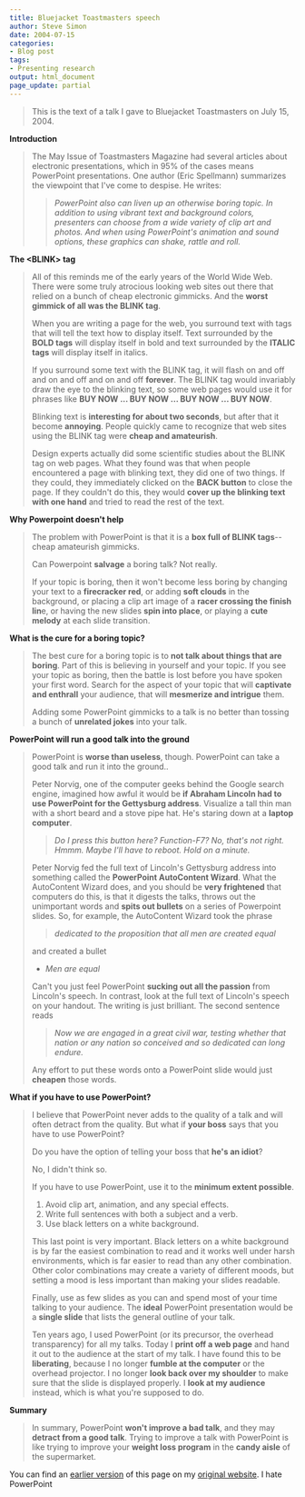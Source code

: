```yaml
---
title: Bluejacket Toastmasters speech
author: Steve Simon
date: 2004-07-15
categories:
- Blog post
tags:
- Presenting research
output: html_document
page_update: partial
---
```

> This is the text of a talk I gave to Bluejacket Toastmasters on July
> 15, 2004.

**Introduction**

> The May Issue of Toastmasters Magazine had several articles about
> electronic presentations, which in 95% of the cases means PowerPoint
> presentations. One author (Eric Spellmann) summarizes the viewpoint
> that I've come to despise. He writes:
>
> > *PowerPoint also can liven up an otherwise boring topic. In addition
> > to using vibrant text and background colors, presenters can choose
> > from a wide variety of clip art and photos. And when using
> > PowerPoint's animation and sound options, these graphics can shake,
> > rattle and roll.*

**The \<BLINK\> tag**

> All of this reminds me of the early years of the World Wide Web. There
> were some truly atrocious looking web sites out there that relied on a
> bunch of cheap electronic gimmicks. And the **worst gimmick of all was
> the BLINK tag**.
>
> When you are writing a page for the web, you surround text with tags
> that will tell the text how to display itself. Text surrounded by the
> **BOLD tags** will display itself in bold and text surrounded by the
> **ITALIC tags** will display itself in italics.
>
> If you surround some text with the BLINK tag, it will flash on and off
> and on and off and on and off **forever**. The BLINK tag would
> invariably draw the eye to the blinking text, so some web pages would
> use it for phrases like **BUY NOW \... BUY NOW \... BUY NOW \... BUY
> NOW**.
>
> Blinking text is **interesting for about two seconds**, but after that
> it become **annoying**. People quickly came to recognize that web
> sites using the BLINK tag were **cheap and amateurish**.
>
> Design experts actually did some scientific studies about the BLINK
> tag on web pages. What they found was that when people encountered a
> page with blinking text, they did one of two things. If they could,
> they immediately clicked on the **BACK button** to close the page. If
> they couldn't do this, they would **cover up the blinking text with
> one hand** and tried to read the rest of the text.

**Why Powerpoint doesn't help**

> The problem with PowerPoint is that it is a **box full of BLINK
> tags**\--cheap amateurish gimmicks.
>
> Can Powerpoint **salvage** a boring talk? Not really.
>
> If your topic is boring, then it won't become less boring by changing
> your text to a **firecracker red**, or adding **soft clouds** in the
> background, or placing a clip art image of a **racer crossing the
> finish lin**e, or having the new slides **spin into place**, or
> playing a **cute melody** at each slide transition.

**What is the cure for a boring topic?**

> The best cure for a boring topic is to **not talk about things that
> are boring**. Part of this is believing in yourself and your topic. If
> you see your topic as boring, then the battle is lost before you have
> spoken your first word. Search for the aspect of your topic that will
> **captivate and enthrall** your audience, that will **mesmerize and
> intrigue** them.
>
> Adding some PowerPoint gimmicks to a talk is no better than tossing a
> bunch of **unrelated jokes** into your talk.

**PowerPoint will run a good talk into the ground**

> PowerPoint is **worse than useless**, though. PowerPoint can take a
> good talk and run it into the ground..
>
> Peter Norvig, one of the computer geeks behind the Google search
> engine, imagined how awful it would be **if Abraham Lincoln had to use
> PowerPoint for the Gettysburg address**. Visualize a tall thin man
> with a short beard and a stove pipe hat. He's staring down at a
> **laptop computer**.
>
> > *Do I press this button here? Function-F7? No, that's not right.
> > Hmmm. Maybe I'll have to reboot. Hold on a minute.*
>
> Peter Norvig fed the full text of Lincoln's Gettysburg address into
> something called the **PowerPoint AutoContent Wizard**. What the
> AutoContent Wizard does, and you should be **very frightened** that
> computers do this, is that it digests the talks, throws out the
> unimportant words and **spits out bullets** on a series of Powerpoint
> slides. So, for example, the AutoContent Wizard took the phrase
>
> > *dedicated to the proposition that all men are created equal*
>
> and created a bullet
>
> -   *Men are equal*
>
> Can't you just feel PowerPoint **sucking out all the passion** from
> Lincoln's speech. In contrast, look at the full text of Lincoln's
> speech on your handout. The writing is just brilliant. The second
> sentence reads
>
> > *Now we are engaged in a great civil war, testing whether that
> > nation or any nation so conceived and so dedicated can long endure.*
>
> Any effort to put these words onto a PowerPoint slide would just
> **cheapen** those words.

**What if you have to use PowerPoint?**

> I believe that PowerPoint never adds to the quality of a talk and will
> often detract from the quality. But what if **your boss** says that
> you have to use PowerPoint?
>
> Do you have the option of telling your boss that **he's an idiot**?
>
> No, I didn't think so.
>
> If you have to use PowerPoint, use it to the **minimum extent
> possible**.
>
> 1.  Avoid clip art, animation, and any special effects.
> 2.  Write full sentences with both a subject and a verb.
> 3.  Use black letters on a white background.
>
> This last point is very important. Black letters on a white background
> is by far the easiest combination to read and it works well under
> harsh environments, which is far easier to read than any other
> combination. Other color combinations may create a variety of
> different moods, but setting a mood is less important than making your
> slides readable.
>
> Finally, use as few slides as you can and spend most of your time
> talking to your audience. The **ideal** PowerPoint presentation would
> be a **single slide** that lists the general outline of your talk.
>
> Ten years ago, I used PowerPoint (or its precursor, the overhead
> transparency) for all my talks. Today I **print off a web page** and
> hand it out to the audience at the start of my talk. I have found this
> to be **liberating**, because I no longer **fumble at the computer**
> or the overhead projector. I no longer **look back over my shoulder**
> to make sure that the slide is displayed properly. I **look at my
> audience** instead, which is what you're supposed to do.

**Summary**

> In summary, PowerPoint **won't improve a bad talk**, and they may
> **detract from a good talk**. Trying to improve a talk with PowerPoint
> is like trying to improve your **weight loss program** in the **candy
> aisle** of the supermarket.

You can find an [earlier version](http://www.pmean.com/04/powerpoint1.html) of this page on my [original website](http://www.pmean.com/original_site.html). I hate PowerPoint
